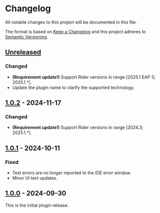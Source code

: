 # Changelog
All notable changes to this project will be documented in this file.

The format is based on [Keep a Changelog](http://keepachangelog.com/en/1.0.0/)
and this project adheres to [Semantic Versioning](http://semver.org/spec/v2.0.0.html).

## [Unreleased]
### Changed
- **(Requirement update!)** Support Rider versions in range \[2025.1 EAP 3; 2025.1.*\].
- Update the plugin name to clarify the supported technology.

## [1.0.2] - 2024-11-17
### Changed
- **(Requirement update!)** Support Rider versions in range \[2024.3; 2025.1.*\].

## [1.0.1] - 2024-10-11
### Fixed
- Test errors are no longer reported to the IDE error window.
- Minor UI text updates.

## [1.0.0] - 2024-09-30
This is the initial plugin release.

[1.0.0]: https://github.com/JetBrains/rider-trx-plugin/releases/tag/v1.0.0
[1.0.1]: https://github.com/JetBrains/rider-trx-plugin/compare/v1.0.0...v1.0.1
[1.0.2]: https://github.com/JetBrains/rider-trx-plugin/compare/v1.0.1...v1.0.2
[Unreleased]: https://github.com/JetBrains/rider-trx-plugin/compare/v1.0.2...HEAD
